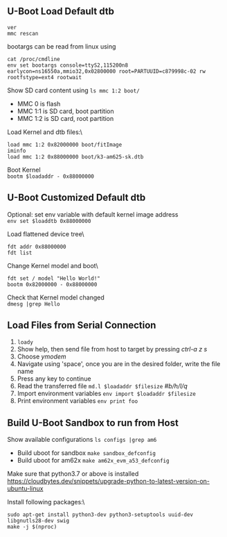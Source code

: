 ## U-Boot Load Default dtb
```
ver
mmc rescan
```

bootargs can be read from linux using

```
cat /proc/cmdline
env set bootargs console=ttyS2,115200n8 earlycon=ns16550a,mmio32,0x02800000 root=PARTUUID=c879998c-02 rw rootfstype=ext4 rootwait
```

Show SD card content using `ls mmc 1:2 boot/`
* MMC 0 is flash
* MMC 1:1 is SD card, boot partition
* MMC 1:2 is SD card, root partition

Load Kernel and dtb files:\
```
load mmc 1:2 0x82000000 boot/fitImage
iminfo
load mmc 1:2 0x88000000 boot/k3-am625-sk.dtb
```

Boot Kernel\
`bootm $loadaddr - 0x88000000`

## U-Boot Customized Default dtb
Optional: set env variable with default kernel image address\
`env set $loaddtb 0x88000000`

Load flattened device tree\
```
fdt addr 0x88000000
fdt list
```

Change Kernel model and boot\
```
fdt set / model "Hello World!"
bootm 0x82000000 - 0x88000000
```

Check that Kernel model changed\
`dmesg |grep Hello`

## Load Files from Serial Connection
1. `loady`
2. Show help, then send file from host to target by pressing _ctrl-a z s_
3. Choose _ymodem_
4. Navigate using 'space', once you are in the desired folder, write the file name
5. Press any key to continue
6. Read the transferred file `md.l $loadaddr $filesize` _#b/h/l/q_
7. Import environment variables `env import $loadaddr $filesize`
8. Print environment variables `env print foo`

## Build U-Boot Sandbox to run from Host
Show available configurations `ls configs |grep am6`

* Build uboot for sandbox `make sandbox_defconfig`
* Build uboot for am62x `make am62x_evm_a53_defconfig`

Make sure that python3.7 or above is installed
https://cloudbytes.dev/snippets/upgrade-python-to-latest-version-on-ubuntu-linux

Install following packages:\
```
sudo apt-get install python3-dev python3-setuptools uuid-dev libgnutls28-dev swig
make -j $(nproc)
```